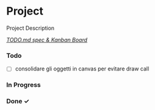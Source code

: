 # Project

Project Description

<em>[TODO.md spec & Kanban Board](https://bit.ly/3fCwKfM)</em>

### Todo

- [ ] consolidare gli oggetti in canvas per evitare draw call  

### In Progress


### Done ✓


